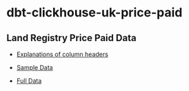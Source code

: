 # dbt-clickhouse-uk-price-paid



## Land Registry Price Paid Data

- [Explanations of column headers](https://www.gov.uk/guidance/about-the-price-paid-data#explanations-of-column-headers-in-the-ppd)

- [Sample Data](sample_data.csv)

- [Full Data](https://www.gov.uk/guidance/about-the-price-paid-data)
